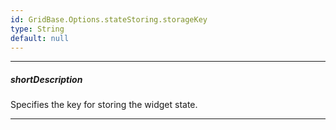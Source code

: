 ```yaml
---
id: GridBase.Options.stateStoring.storageKey
type: String
default: null
---
```

---
##### shortDescription
Specifies the key for storing the widget state.

---

